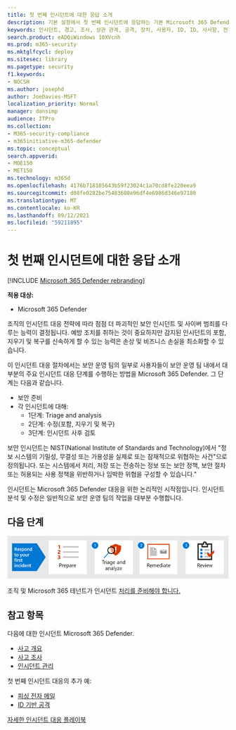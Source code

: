 ```yaml
---
title: 첫 번째 인시던트에 대한 응답 소개
description: 기본 설정에서 첫 번째 인시던트에 응답하는 기본 Microsoft 365 Defender.
keywords: 인시던트, 경고, 조사, 상관 관계, 공격, 장치, 사용자, ID, ID, 사서함, 전자 메일, 365, microsoft, m365, 인시던트 대응, 사이버 공격
search.product: eADQiWindows 10XVcnh
ms.prod: m365-security
ms.mktglfcycl: deploy
ms.sitesec: library
ms.pagetype: security
f1.keywords:
- NOCSH
ms.author: josephd
author: JoeDavies-MSFT
localization_priority: Normal
manager: dansimp
audience: ITPro
ms.collection:
- M365-security-compliance
- m365initiative-m365-defender
ms.topic: conceptual
search.appverid:
- MOE150
- MET150
ms.technology: m365d
ms.openlocfilehash: 4176b718105643b59f23024c1a70cd8fe220eea9
ms.sourcegitcommit: d08fe0282be75483608e96df4e6986d346e97180
ms.translationtype: MT
ms.contentlocale: ko-KR
ms.lasthandoff: 09/12/2021
ms.locfileid: "59211895"
---
```

# <a name="introduction-to-responding-to-your-first-incident"></a>첫 번째 인시던트에 대한 응답 소개

[!INCLUDE [Microsoft 365 Defender rebranding](../includes/microsoft-defender.md)]

**적용 대상:**
- Microsoft 365 Defender

조직의 인시던트 대응 전략에 따라 점점 더 파괴적인 보안 인시던트 및 사이버 범죄를 다루는 능력이 결정됩니다. 예방 조치를 취하는 것이 중요하지만 감지된 인시던트의 포함, 지우기 및 복구를 신속하게 할 수 있는 능력은 손상 및 비즈니스 손실을 최소화할 수 있습니다.

이 인시던트 대응 절차에서는 보안 운영 팀의 일부로 사용자들이 보안 운영 팀 내에서 대부분의 주요 인시던트 대응 단계를 수행하는 방법을 Microsoft 365 Defender. 그 단계는 다음과 같습니다.

- 보안 준비
- 각 인시던트에 대해:
  - 1단계: Triage and analysis
  - 2단계: 수정(포함, 지우기 및 복구)
  - 3단계: 인시던트 사후 검토

보안 인시던트는 NIST(National Institute of Standards and Technology)에서 "정보 시스템의 기밀성, 무결성 또는 가용성을 실제로 또는 잠재적으로 위협하는 사건"으로 정의됩니다. 또는 시스템에서 처리, 저장 또는 전송하는 정보 또는 보안 정책, 보안 절차 또는 허용되는 사용 정책을 위반하거나 임박한 위협을 구성할 수 있습니다."

인시던트는 Microsoft 365 Defender 대응을 위한 논리적인 시작점입니다. 인시던트 분석 및 수정은 일반적으로 보안 운영 팀의 작업을 대부분 수행합니다.

## <a name="next-step"></a>다음 단계

[![조직 및 테넌트 Microsoft 365 준비합니다.](../../media/first-incident-overview/first-incident-path.png)](first-incident-prepare.md)

조직 및 Microsoft 365 테넌트가 인시던트 [처리를 준비해야 합니다.](first-incident-prepare.md)

## <a name="see-also"></a>참고 항목

다음에 대한 인시던트 Microsoft 365 Defender.

- [사고 개요](incidents-overview.md)
- [사고 조사](investigate-incidents.md)
- [인시던트 관리](manage-incidents.md)

첫 번째 인시던트 대응의 추가 예:

- [피싱 전자 메일](first-incident-path-phishing.md)
- [ID 기반 공격](first-incident-path-identity.md)

[자세한 인시던트 대응 플레이북](/security/compass/incident-response-playbooks)


